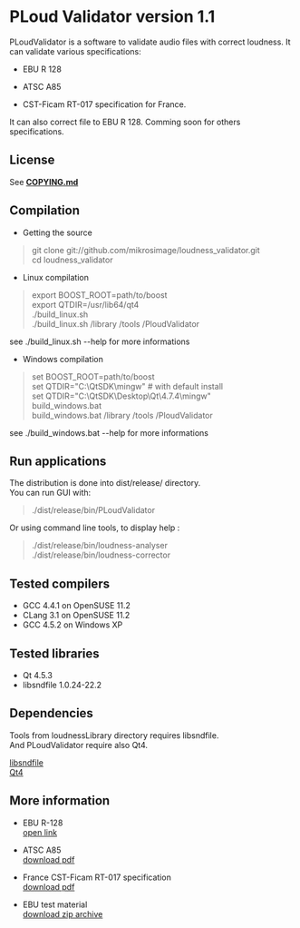 PLoud Validator version 1.1
==================

PLoudValidator is a software to validate audio files with correct loudness.
It can validate various specifications:

* EBU R 128

* ATSC A85

* CST-Ficam RT-017 specification for France.

It can also correct file to EBU R 128.
Comming soon for others specifications.

License
-------

See [**COPYING.md**](COPYING.md)

Compilation
-----------

* Getting the source

> git clone git://github.com/mikrosimage/loudness_validator.git  
cd loudness_validator

* Linux compilation

> export BOOST_ROOT=path/to/boost  
export QTDIR=/usr/lib64/qt4  
./build_linux.sh  
./build_linux.sh /library /tools /PloudValidator  

see ./build_linux.sh --help for more informations

* Windows compilation

> set BOOST_ROOT=path/to/boost  
set QTDIR="C:\QtSDK\mingw" # with default install  
set QTDIR="C:\QtSDK\Desktop\Qt\4.7.4\mingw"  
build_windows.bat  
build_windows.bat  /library /tools /PloudValidator  

see ./build_windows.bat --help for more informations

Run applications
----------------

The distribution is done into dist/release/ directory.  
You can run GUI with:  
>./dist/release/bin/PLoudValidator  

Or using command line tools, to display help :  
>./dist/release/bin/loudness-analyser  
./dist/release/bin/loudness-corrector  

Tested compilers
----------------

* GCC 4.4.1 on OpenSUSE 11.2
* CLang 3.1 on OpenSUSE 11.2
* GCC 4.5.2 on Windows XP

Tested libraries
----------------

* Qt 4.5.3  
* libsndfile 1.0.24-22.2  

Dependencies
------------

Tools from loudnessLibrary directory requires libsndfile.  
And PLoudValidator require also Qt4.  

[libsndfile](http://www.mega-nerd.com/libsndfile/)  
[Qt4](http://qt.nokia.com/products/)  

More information 
----------------

* EBU R-128  
[open link](http://tech.ebu.ch/loudness)

* ATSC A85  
[download pdf](www.atsc.org/cms/standards/a_85-2011a.pdf)

* France CST-Ficam RT-017 specification  
[download pdf](http://www.arpp-pub.org/IMG/pdf/140911_-_Pub_TV_et_intensite_sonore_v-def-2.pdf)

* EBU test material  
[download zip archive](http://tech.ebu.ch/webdav/site/tech/shared/testmaterial/ebu-loudness-test-setv03.zip)


